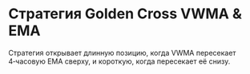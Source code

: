# Стратегия Golden Cross VWMA & EMA

Стратегия открывает длинную позицию, когда VWMA пересекает 4‑часовую EMA сверху, и короткую, когда пересекает её снизу.
